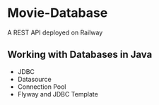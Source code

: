 # Movie-Database
A REST API deployed on Railway
## Working with Databases in Java
- JDBC
- Datasource
- Connection Pool
- Flyway and JDBC Template
